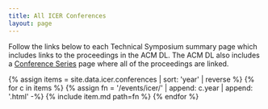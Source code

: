 ```yaml
---
title: All ICER Conferences
layout: page
---
```


Follow the links below to each Technical Symposium summary page which includes links to the proceedings in the ACM DL. The ACM DL also includes a <a href="{{site.data.icer.acmdl}}">Conference Series</a> page where all of the proceedings are linked.

{% assign items = site.data.icer.conferences | sort: 'year' | reverse %}
{% for c in items %}
    {% assign fn = '/events/icer/' | append: c.year | append: '.html' -%}
    {% include item.md path=fn %}
{% endfor %}
